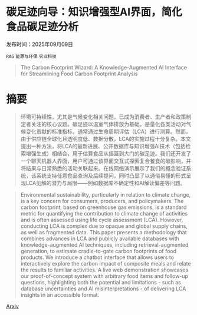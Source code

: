 # 碳足迹向导：知识增强型AI界面，简化食品碳足迹分析

发布时间：2025年09月09日

`RAG` `能源与环保` `农业科技`

> The Carbon Footprint Wizard: A Knowledge-Augmented AI Interface for Streamlining Food Carbon Footprint Analysis

# 摘要

> 环境可持续性，尤其是气候变化相关问题，已成为消费者、生产者和政策制定者关注的核心议题。碳足迹以温室气体排放为基础，是量化各类活动对气候变化贡献的标准指标，通常通过生命周期评估（LCA）进行测算。然而，由于供应链全球化且透明度低、数据分散，LCA的实施过程十分复杂。本文提出一种方法，将LCA的最新进展、公开数据库与知识增强AI技术（包括检索增强生成）相结合，用于估算食品从摇篮到大门的碳足迹。我们还开发了一个聊天机器人界面，用户可通过该界面交互式探索复合餐食的碳影响，并将结果与日常熟悉的活动关联起来。在线网络演示展示了我们的概念验证系统，该系统支持任意食品查询及后续提问，同时凸显了以通俗易懂的形式呈现LCA见解的潜力与局限——例如数据库不确定性和AI解读偏差等问题。

> Environmental sustainability, particularly in relation to climate change, is a key concern for consumers, producers, and policymakers. The carbon footprint, based on greenhouse gas emissions, is a standard metric for quantifying the contribution to climate change of activities and is often assessed using life cycle assessment (LCA). However, conducting LCA is complex due to opaque and global supply chains, as well as fragmented data. This paper presents a methodology that combines advances in LCA and publicly available databases with knowledge-augmented AI techniques, including retrieval-augmented generation, to estimate cradle-to-gate carbon footprints of food products. We introduce a chatbot interface that allows users to interactively explore the carbon impact of composite meals and relate the results to familiar activities. A live web demonstration showcases our proof-of-concept system with arbitrary food items and follow-up questions, highlighting both the potential and limitations - such as database uncertainties and AI misinterpretations - of delivering LCA insights in an accessible format.

[Arxiv](https://arxiv.org/abs/2509.07733)